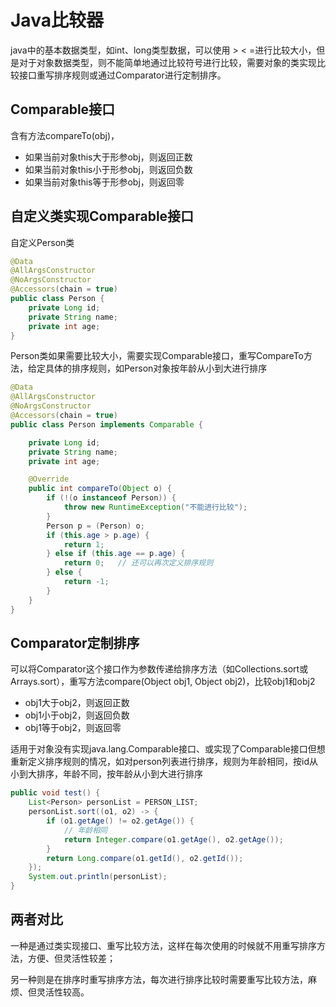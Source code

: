 # Java比较器

java中的基本数据类型，如int、long类型数据，可以使用 > < =进行比较大小，但是对于对象数据类型，则不能简单地通过比较符号进行比较，需要对象的类实现比较接口重写排序规则或通过Comparator进行定制排序。

## Comparable接口

含有方法compareTo(obj)，

- 如果当前对象this大于形参obj，则返回正数
- 如果当前对象this小于形参obj，则返回负数
- 如果当前对象this等于形参obj，则返回零

## 自定义类实现Comparable接口

自定义Person类

```java
@Data
@AllArgsConstructor
@NoArgsConstructor
@Accessors(chain = true)
public class Person {
    private Long id;
    private String name;
    private int age;
}
```

Person类如果需要比较大小，需要实现Comparable接口，重写CompareTo方法，给定具体的排序规则，如Person对象按年龄从小到大进行排序

```java
@Data
@AllArgsConstructor
@NoArgsConstructor
@Accessors(chain = true)
public class Person implements Comparable {

    private Long id;
    private String name;
    private int age;

    @Override
    public int compareTo(Object o) {
        if (!(o instanceof Person)) {
            throw new RuntimeException("不能进行比较");
        }
        Person p = (Person) o;
        if (this.age > p.age) {
            return 1;
        } else if (this.age == p.age) {
            return 0;	// 还可以再次定义排序规则
        } else {
            return -1;
        }
    }
}
```

## Comparator定制排序

可以将Comparator这个接口作为参数传递给排序方法（如Collections.sort或Arrays.sort），重写方法compare(Object obj1, Object obj2)，比较obj1和obj2

- obj1大于obj2，则返回正数
- obj1小于obj2，则返回负数
- obj1等于obj2，则返回零

适用于对象没有实现java.lang.Comparable接口、或实现了Comparable接口但想重新定义排序规则的情况，如对person列表进行排序，规则为年龄相同，按id从小到大排序，年龄不同，按年龄从小到大进行排序

```java
public void test() {
    List<Person> personList = PERSON_LIST;
    personList.sort((o1, o2) -> {
        if (o1.getAge() != o2.getAge()) {
            // 年龄相同
            return Integer.compare(o1.getAge(), o2.getAge());
        }
        return Long.compare(o1.getId(), o2.getId());
    });
    System.out.println(personList);
}
```

## 两者对比

一种是通过类实现接口、重写比较方法，这样在每次使用的时候就不用重写排序方法，方便、但灵活性较差；

另一种则是在排序时重写排序方法，每次进行排序比较时需要重写比较方法，麻烦、但灵活性较高。